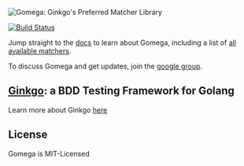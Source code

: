 ![Gomega: Ginkgo's Preferred Matcher Library](http://onsi.github.io/gomega/images/gomega.png)

[![Build Status](https://travis-ci.org/onsi/gomega.png)](https://travis-ci.org/onsi/gomega)

Jump straight to the [docs](http://onsi.github.io/gomega/) to learn about Gomega, including a list of [all available matchers](http://onsi.github.io/gomega/#provided_matchers).

To discuss Gomega and get updates, join the [google group](https://groups.google.com/d/forum/ginkgo-and-gomega).

## [Ginkgo](http://github.com/onsi/ginkgo): a BDD Testing Framework for Golang

Learn more about Ginkgo [here](http://onsi.github.io/ginkgo/)

## License

Gomega is MIT-Licensed